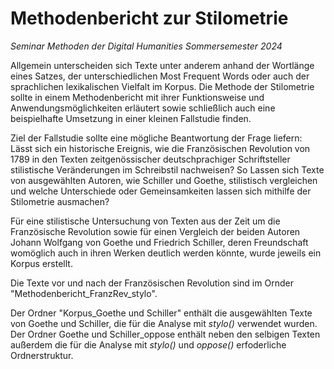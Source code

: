 # Methodenbericht zur Stilometrie

*Seminar Methoden der Digital Humanities Sommersemester 2024*


Allgemein unterscheiden sich Texte unter anderem anhand der Wortlänge eines Satzes, der unterschiedlichen Most Frequent Words oder auch der sprachlichen lexikalischen Vielfalt im Korpus.
Die Methode der Stilometrie sollte in einem Methodenbericht mit ihrer Funktionsweise und Anwendungsmöglichkeiten erläutert sowie schließlich auch eine beispielhafte Umsetzung in einer kleinen Fallstudie finden.

Ziel der Fallstudie sollte eine mögliche Beantwortung der Frage liefern: Lässt sich ein historische Ereignis, wie die Französischen Revolution von 1789 in den Texten zeitgenössischer deutschprachiger Schriftsteller stilistische Veränderungen im Schreibstil nachweisen? So Lassen sich Texte von ausgewählten Autoren, wie Schiller und Goethe, stilistisch vergleichen und welche Unterschiede oder Gemeinsamkeiten lassen sich mithilfe der Stilometrie ausmachen?


Für eine stilistische Untersuchung von Texten aus der Zeit um die Französische Revolution sowie für einen Vergleich der beiden Autoren Johann Wolfgang von Goethe und Friedrich Schiller, deren Freundschaft womöglich auch in ihren Werken deutlich werden könnte, wurde jeweils ein Korpus erstellt. 

Die Texte vor und nach der Französischen Revolution sind im Ornder "Methodenbericht_FranzRev_stylo". 

Der Ordner "Korpus_Goethe und Schiller" enthält die ausgewählten Texte von Goethe und Schiller, die für die Analyse mit *stylo()* verwendet wurden. 
Der Ordner Goethe und Schiller_oppose enthält neben den selbigen Texten außerdem die für die Analyse mit *stylo()* und *oppose()* erfoderliche Ordnerstruktur.




